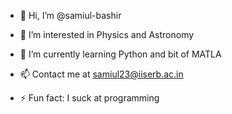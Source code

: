 - 👋 Hi, I’m @samiul-bashir
- 👀 I’m interested in Physics and Astronomy
- 🌱 I’m currently learning Python and bit of MATLA
- 📫 Contact me at samiul23@iiserb.ac.in
  
- ⚡ Fun fact: I suck at programming

